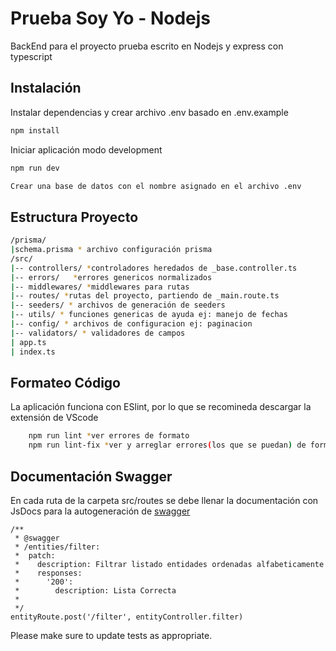 # Prueba Soy Yo - Nodejs

BackEnd para el proyecto prueba escrito en Nodejs y express con typescript

## Instalación

Instalar dependencias y crear archivo .env basado en .env.example

```bash
npm install
```

Iniciar aplicación modo development

```bash
npm run dev
```

```bash
Crear una base de datos con el nombre asignado en el archivo .env
```

## Estructura Proyecto


```bash
/prisma/
|schema.prisma * archivo configuración prisma 
/src/
|-- controllers/ *controladores heredados de _base.controller.ts
|-- errors/   *errores genericos normalizados
|-- middlewares/ *middlewares para rutas
|-- routes/ *rutas del proyecto, partiendo de _main.route.ts
|-- seeders/ * archivos de generación de seeders
|-- utils/ * funciones genericas de ayuda ej: manejo de fechas
|-- config/ * archivos de configuracion ej: paginacion
|-- validators/ * validadores de campos 
| app.ts
| index.ts

```
## Formateo Código
La aplicación funciona con ESlint, por lo que se recomineda descargar la extensión de VScode
```bash
    npm run lint *ver errores de formato
    npm run lint-fix *ver y arreglar errores(los que se puedan) de formato
```
## Documentación Swagger
En cada ruta de la carpeta src/routes se debe llenar la documentación con JsDocs para la autogeneración de [swagger](https://swagger.io/docs/)
```javascrpit
/**
 * @swagger
 * /entities/filter:
 *  patch:
 *    description: Filtrar listado entidades ordenadas alfabeticamente
 *    responses:
 *      '200':
 *        description: Lista Correcta
 *
 */
entityRoute.post('/filter', entityController.filter)
```
Please make sure to update tests as appropriate.

